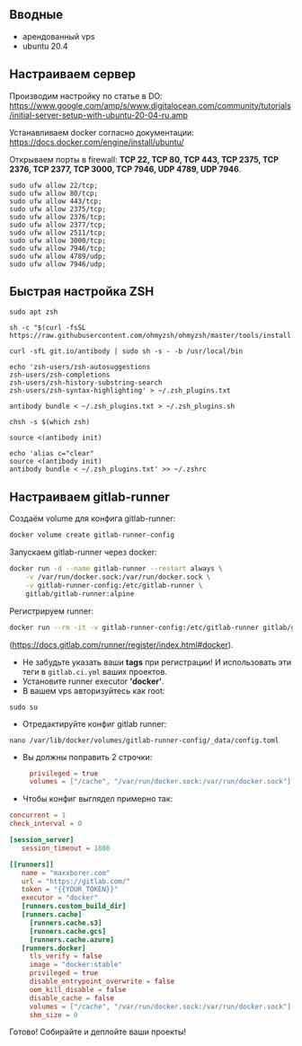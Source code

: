 ## Вводные

- арендованный vps
- ubuntu 20.4

## Настраиваем сервер

Производим настройку по статье в DO: https://www.google.com/amp/s/www.digitalocean.com/community/tutorials/initial-server-setup-with-ubuntu-20-04-ru.amp

Устанавливаем docker согласно документации: https://docs.docker.com/engine/install/ubuntu/

Открываем порты в firewall: __TCP 22, TCP 80, TCP 443, TCP 2375, TCP 2376, TCP 2377, TCP 3000, TCP 7946, UDP 4789, UDP 7946__.

```shell
sudo ufw allow 22/tcp;
sudo ufw allow 80/tcp;
sudo ufw allow 443/tcp;
sudo ufw allow 2375/tcp;
sudo ufw allow 2376/tcp;
sudo ufw allow 2377/tcp;
sudo ufw allow 2511/tcp;
sudo ufw allow 3000/tcp;
sudo ufw allow 7946/tcp;
sudo ufw allow 4789/udp;
sudo ufw allow 7946/udp;
```

## Быстрая настройка ZSH
```shell
sudo apt zsh

sh -c "$(curl -fsSL https://raw.githubusercontent.com/ohmyzsh/ohmyzsh/master/tools/install.sh)"

curl -sfL git.io/antibody | sudo sh -s - -b /usr/local/bin

echo 'zsh-users/zsh-autosuggestions
zsh-users/zsh-completions
zsh-users/zsh-history-substring-search
zsh-users/zsh-syntax-highlighting' > ~/.zsh_plugins.txt

antibody bundle < ~/.zsh_plugins.txt > ~/.zsh_plugins.sh

chsh -s $(which zsh)

source <(antibody init)

echo 'alias c="clear"
source <(antibody init)
antibody bundle < ~/.zsh_plugins.txt' >> ~/.zshrc
```

## Настраиваем gitlab-runner

Создаём volume для конфига gitlab-runner:
```bash
docker volume create gitlab-runner-config
```

Запускаем gitlab-runner через docker:
```bash
docker run -d --name gitlab-runner --restart always \
    -v /var/run/docker.sock:/var/run/docker.sock \
    -v gitlab-runner-config:/etc/gitlab-runner \
    gitlab/gitlab-runner:alpine
```

Регистрируем runner:
```bash
docker run --rm -it -v gitlab-runner-config:/etc/gitlab-runner gitlab/gitlab-runner:alpine register
```
(https://docs.gitlab.com/runner/register/index.html#docker).

- Не забудьте указать ваши __tags__ при регистрации! И использовать эти теги в `gitlab.ci.yml` ваших проектов.
- Установите runner executor __'docker'__.
- В вашем vps авторизуйтесь как root:
```shell
sudo su
```
- Отредактируйте конфиг gitlab runner:
```shell
nano /var/lib/docker/volumes/gitlab-runner-config/_data/config.toml
```
- Вы должны поправить 2 строчки:
```toml
     privileged = true
     volumes = ["/cache", "/var/run/docker.sock:/var/run/docker.sock"]
```
- Чтобы конфиг выглядел примерно так:
```toml
concurrent = 1
check_interval = 0

[session_server]
   session_timeout = 1800

[[runners]]
   name = "maxxborer.com"
   url = "https://gitlab.com/"
   token = "{{YOUR_TOKEN}}"
   executor = "docker"
   [runners.custom_build_dir]
   [runners.cache]
     [runners.cache.s3]
     [runners.cache.gcs]
     [runners.cache.azure]
   [runners.docker]
     tls_verify = false
     image = "docker:stable"
     privileged = true
     disable_entrypoint_overwrite = false
     oom_kill_disable = false
     disable_cache = false
     volumes = ["/cache", "/var/run/docker.sock:/var/run/docker.sock"]
     shm_size = 0
```

Готово! Собирайте и деплойте ваши проекты!
